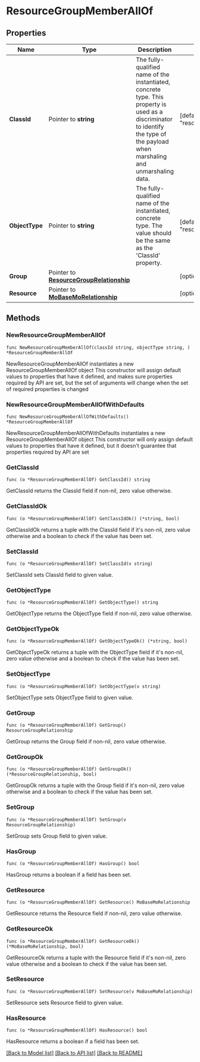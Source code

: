 # ResourceGroupMemberAllOf

## Properties

Name | Type | Description | Notes
------------ | ------------- | ------------- | -------------
**ClassId** | Pointer to **string** | The fully-qualified name of the instantiated, concrete type. This property is used as a discriminator to identify the type of the payload when marshaling and unmarshaling data. | [default to "resource.GroupMember"]
**ObjectType** | Pointer to **string** | The fully-qualified name of the instantiated, concrete type. The value should be the same as the &#39;ClassId&#39; property. | [default to "resource.GroupMember"]
**Group** | Pointer to [**ResourceGroupRelationship**](ResourceGroupRelationship.md) |  | [optional] 
**Resource** | Pointer to [**MoBaseMoRelationship**](MoBaseMoRelationship.md) |  | [optional] 

## Methods

### NewResourceGroupMemberAllOf

`func NewResourceGroupMemberAllOf(classId string, objectType string, ) *ResourceGroupMemberAllOf`

NewResourceGroupMemberAllOf instantiates a new ResourceGroupMemberAllOf object
This constructor will assign default values to properties that have it defined,
and makes sure properties required by API are set, but the set of arguments
will change when the set of required properties is changed

### NewResourceGroupMemberAllOfWithDefaults

`func NewResourceGroupMemberAllOfWithDefaults() *ResourceGroupMemberAllOf`

NewResourceGroupMemberAllOfWithDefaults instantiates a new ResourceGroupMemberAllOf object
This constructor will only assign default values to properties that have it defined,
but it doesn't guarantee that properties required by API are set

### GetClassId

`func (o *ResourceGroupMemberAllOf) GetClassId() string`

GetClassId returns the ClassId field if non-nil, zero value otherwise.

### GetClassIdOk

`func (o *ResourceGroupMemberAllOf) GetClassIdOk() (*string, bool)`

GetClassIdOk returns a tuple with the ClassId field if it's non-nil, zero value otherwise
and a boolean to check if the value has been set.

### SetClassId

`func (o *ResourceGroupMemberAllOf) SetClassId(v string)`

SetClassId sets ClassId field to given value.


### GetObjectType

`func (o *ResourceGroupMemberAllOf) GetObjectType() string`

GetObjectType returns the ObjectType field if non-nil, zero value otherwise.

### GetObjectTypeOk

`func (o *ResourceGroupMemberAllOf) GetObjectTypeOk() (*string, bool)`

GetObjectTypeOk returns a tuple with the ObjectType field if it's non-nil, zero value otherwise
and a boolean to check if the value has been set.

### SetObjectType

`func (o *ResourceGroupMemberAllOf) SetObjectType(v string)`

SetObjectType sets ObjectType field to given value.


### GetGroup

`func (o *ResourceGroupMemberAllOf) GetGroup() ResourceGroupRelationship`

GetGroup returns the Group field if non-nil, zero value otherwise.

### GetGroupOk

`func (o *ResourceGroupMemberAllOf) GetGroupOk() (*ResourceGroupRelationship, bool)`

GetGroupOk returns a tuple with the Group field if it's non-nil, zero value otherwise
and a boolean to check if the value has been set.

### SetGroup

`func (o *ResourceGroupMemberAllOf) SetGroup(v ResourceGroupRelationship)`

SetGroup sets Group field to given value.

### HasGroup

`func (o *ResourceGroupMemberAllOf) HasGroup() bool`

HasGroup returns a boolean if a field has been set.

### GetResource

`func (o *ResourceGroupMemberAllOf) GetResource() MoBaseMoRelationship`

GetResource returns the Resource field if non-nil, zero value otherwise.

### GetResourceOk

`func (o *ResourceGroupMemberAllOf) GetResourceOk() (*MoBaseMoRelationship, bool)`

GetResourceOk returns a tuple with the Resource field if it's non-nil, zero value otherwise
and a boolean to check if the value has been set.

### SetResource

`func (o *ResourceGroupMemberAllOf) SetResource(v MoBaseMoRelationship)`

SetResource sets Resource field to given value.

### HasResource

`func (o *ResourceGroupMemberAllOf) HasResource() bool`

HasResource returns a boolean if a field has been set.


[[Back to Model list]](../README.md#documentation-for-models) [[Back to API list]](../README.md#documentation-for-api-endpoints) [[Back to README]](../README.md)


